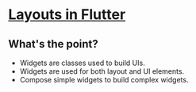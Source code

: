 # [Layouts in Flutter](https://flutter.dev/docs/development/ui/layout)

## What's the point?

* Widgets are classes used to build UIs.
* Widgets are used for both layout and UI elements.
* Compose simple widgets to build complex widgets.

